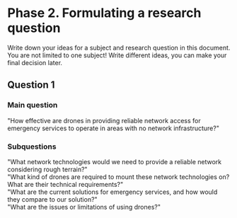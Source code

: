 # Phase 2. Formulating a research question

Write down your ideas for a subject and research question in this document. You are not limited to one subject! Write different ideas, you can make your final decision later. 

## Question 1
### Main question
"How effective are drones in providing reliable network access for emergency services to operate in areas with no network infrastructure?" <br>
### Subquestions
"What network technologies would we need to provide a reliable network considering rough terrain?" <br>
"What kind of drones are required to mount these network technologies on? What are their technical requirements?" <br>
"What are the current solutions for emergency services, and how would they compare to our solution?" <br>
"What are the issues or limitations of using drones?" <br>
